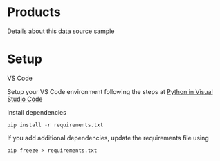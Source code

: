 # Products

Details about this data source sample

# Setup

VS Code

Setup your VS Code environment following the steps at [Python in Visual Studio Code](https://code.visualstudio.com/docs/languages/python) 

Install dependencies

```console
pip install -r requirements.txt
```

If you add additional dependencies, update the requirements file using

```console
pip freeze > requirements.txt
```